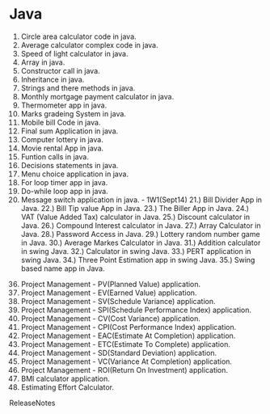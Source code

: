 Java
====
1) Circle area calculator code in java. 
2) Average calculator complex code in java. 
3) Speed of light calculator in java.
4) Array in java. 
5) Constructor call in java. 
6) Inheritance in java. 
7) Strings and there methods in java. 
8) Monthly mortgage payment calculator in java.
9) Thermometer app in java.
10) Marks gradeing System in java.
11) Mobile bill Code in java.
12) Final sum Application in java.
13) Computer lottery in java.
14) Movie rental App in java.
15) Funtion calls in java.
16) Decisions statements in java. 
17) Menu choice application in java.
18) For loop timer app in java.
19) Do-while loop app in java.
20) Message switch application in java. - 1W1(Sept14)
21.) Bill Divider App in Java.
22.) Bill Tip value App in Java. 
23.) The Biller App in Java. 
24.) VAT (Value Added Tax) calculator in Java.
25.) Discount calculator in Java.
26.) Compound Interest calculator in Java.
27.) Array Calculator in Java.
28.) Password Access in Java. 
29.) Lottery random number game in Java.
30.) Average Markes Calculator in Java.
31.) Addition calculator in swing Java.
32.) Calculator in swing Java.
33.) PERT application in swing Java.
34.) Three Point Estimation app in swing Java.
35.) Swing based name app in Java.
36. Project Management - PV(Planned Value) application. 
37. Project Management - EV(Earned Value) application. 
38. Project Management - SV(Schedule Variance) application.
39. Project Management - SPI(Schedule Performance Index) application.
40. Project Management - CV(Cost Variance) application.
41. Project Management - CPI(Cost Performance Index) application. 
42. Project Management - EAC(Estimate At Completion) application.
43. Project Management - ETC(Estimate To Complete) application.
44. Project Management - SD(Standard Deviation) application.
45. Project Management - VC(Variance At Completion) application.
46. Project Management - ROI(Return On Investment) application.
47. BMI calculator application. 
48. Estimating Effort Calculator. 

ReleaseNotes
